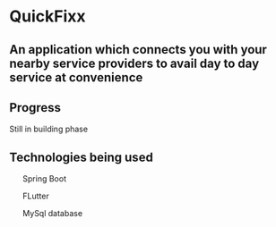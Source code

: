 <h1> QuickFixx </h1>
<h2>An application which connects you with your nearby service providers to  avail day to day service at convenience</h2>

<h2>Progress</h2>
<p>Still in building phase</p>

<h2>Technologies being used</h2>
<p>
  <ul>Spring Boot</ul>
  <ul>FLutter</ul>
  <ul>MySql database</ul>
</p>
